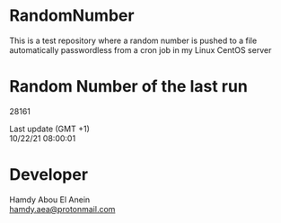 # RandomNumber    
This is a test repository where a random number is pushed to a file automatically passwordless from a cron job in my Linux CentOS server    
# Random Number of the last run   
28161
      
Last update (GMT +1)    
10/22/21 08:00:01
# Developer    
Hamdy Abou El Anein   
hamdy.aea@protonmail.com
